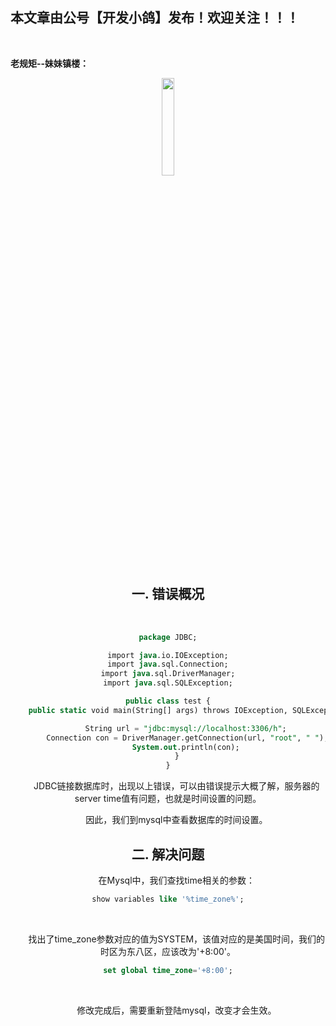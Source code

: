 ﻿## 本文章由公号【开发小鸽】发布！欢迎关注！！！
<br>

**老规矩--妹妹镇楼：**
<center>
<img src="https://img-blog.csdnimg.cn/20200721223424816.JPG"   width="20%">

## 一. 错误概况
<br>


```sql
package JDBC;

import java.io.IOException;
import java.sql.Connection;
import java.sql.DriverManager;
import java.sql.SQLException;

public class test {
    public static void main(String[] args) throws IOException, SQLException {

        String url = "jdbc:mysql://localhost:3306/h";
        Connection con = DriverManager.getConnection(url, "root", " ");
        System.out.println(con);
    }
}
```

&nbsp;  &nbsp;  &nbsp;  &nbsp;JDBC链接数据库时，出现以上错误，可以由错误提示大概了解，服务器的server time值有问题，也就是时间设置的问题。

&nbsp;  &nbsp;  &nbsp;  &nbsp;因此，我们到mysql中查看数据库的时间设置。
<br>



## 二. 解决问题
&nbsp;  &nbsp;  &nbsp;  &nbsp;在Mysql中，我们查找time相关的参数：

```sql
show variables like '%time_zone%';
```
<br>



&nbsp;  &nbsp;  &nbsp;  &nbsp;找出了time_zone参数对应的值为SYSTEM，该值对应的是美国时间，我们的时区为东八区，应该改为'+8:00'。

```sql
set global time_zone='+8:00';
```
<br>



&nbsp;  &nbsp;  &nbsp;  &nbsp;修改完成后，需要重新登陆mysql，改变才会生效。


